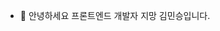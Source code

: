 - 👋 안녕하세요 프론트엔드 개발자 지망 김민승입니다.
<!---
KMS9612/KMS9612 is a ✨ special ✨ repository because its `README.md` (this file) appears on your GitHub profile.
You can click the Preview link to take a look at your changes.
--->
